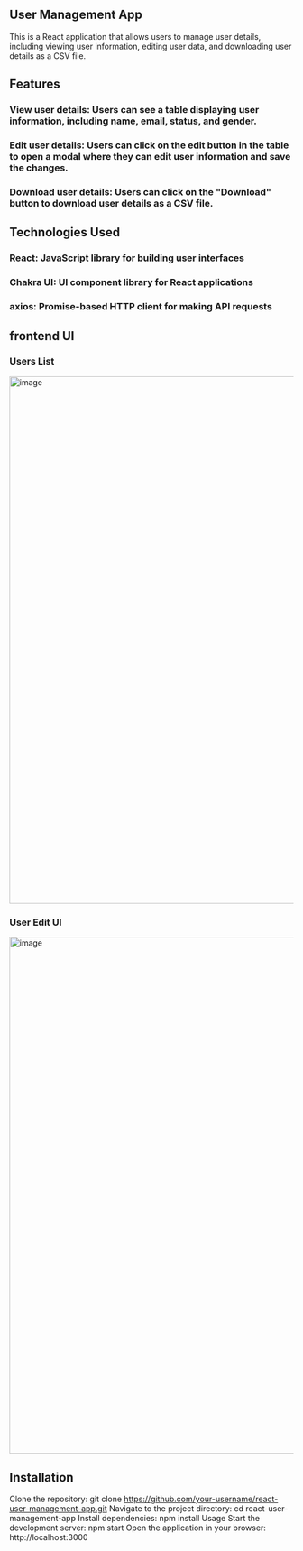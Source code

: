 ##  User Management App
This is a React application that allows users to manage user details, including viewing user information, editing user data, and downloading user details as a CSV file.

## Features
###  View user details: Users can see a table displaying user information, including name, email, status, and gender.
### Edit user details: Users can click on the edit button in the table to open a modal where they can edit user information and save the changes.
### Download user details: Users can click on the "Download" button to download user details as a CSV file.
## Technologies Used
 ### React: JavaScript library for building user interfaces
 ### Chakra UI: UI component library for React applications
### axios: Promise-based HTTP client for making API requests
## frontend UI
### Users List
<img width="935" alt="image" src="https://github.com/uzairansari11/gold_stone_tech/assets/112272822/5c5c3155-33b7-4988-af78-545ad1c61311">

### User Edit UI
<img width="916" alt="image" src="https://github.com/uzairansari11/gold_stone_tech/assets/112272822/b96ac042-b0a3-41a1-9f30-ce00228ebca2">



## Installation
Clone the repository: git clone https://github.com/your-username/react-user-management-app.git
Navigate to the project directory: cd react-user-management-app
Install dependencies: npm install
Usage
Start the development server: npm start
Open the application in your browser: http://localhost:3000
